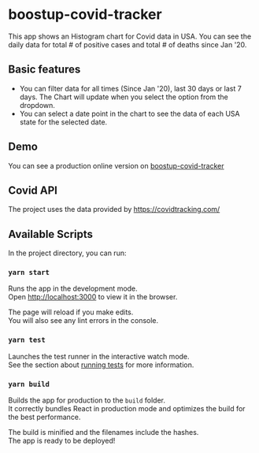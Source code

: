 # boostup-covid-tracker
This app shows an Histogram chart for Covid data in USA. You can see the daily data for total # of positive cases
and total # of deaths since Jan '20.

## Basic features
- You can filter data for all times (Since Jan '20), last 30 days or last 7 days. The Chart will update when you select the option from the dropdown.
- You can select a date point in the chart to see the data of each USA state for the selected date.

## Demo
You can see a production online version on [boostup-covid-tracker](https://boostup-covid-tracker.web.app/)

## Covid API
The project uses the data provided by https://covidtracking.com/

## Available Scripts

In the project directory, you can run:

### `yarn start`

Runs the app in the development mode.\
Open [http://localhost:3000](http://localhost:3000) to view it in the browser.

The page will reload if you make edits.\
You will also see any lint errors in the console.

### `yarn test`

Launches the test runner in the interactive watch mode.\
See the section about [running tests](https://facebook.github.io/create-react-app/docs/running-tests) for more information.

### `yarn build`

Builds the app for production to the `build` folder.\
It correctly bundles React in production mode and optimizes the build for the best performance.

The build is minified and the filenames include the hashes.\
The app is ready to be deployed!
